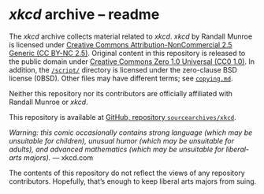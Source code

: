 <h1><i>xkcd</i> archive &ndash;&nbsp;readme</h1>

The <i>xkcd</i> archive collects material related to <i>xkcd</i>. <i>xkcd</i> by Randall Munroe is licensed under [Creative Commons Attribution-NonCommercial&nbsp;2.5 Generic (CC&nbsp;BY-&zwj;NC&nbsp;2.5)](./licenses/CC-BY-NC-2.5.md). Original content in this repository is released to the public domain under [Creative Commons Zero&nbsp;1.0 Universal (CC0&nbsp;1.0)](./licenses/CC0-1.0.md). In addition, the [`/script/`](./script/) directory is licensed under the zero-clause BSD license (0BSD). Other files may have different terms; see [`copying.md`](./copying.md).

Neither this repository nor its contributors are officially affiliated with Randall Munroe or <i>xkcd</i>.

This repository is available at [GitHub, repository `sourcearchives/xkcd`](https://github.com/sourcearchives/xkcd).

<i>Warning: this comic occasionally contains strong language (which may be unsuitable for children), unusual humor (which may be unsuitable for adults), and advanced mathematics (which may be unsuitable for liberal-arts majors).</i> &mdash;&nbsp;xkcd.com

The contents of this repository do not reflect the views of any repository contributors. Hopefully, that’s enough to keep liberal arts majors from suing.
